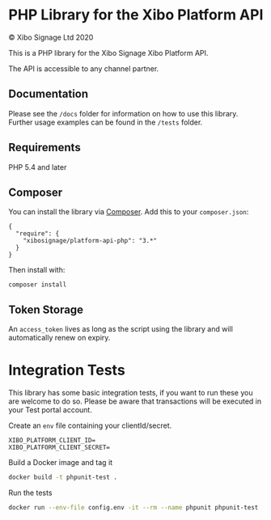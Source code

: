 # PHP Library for the Xibo Platform API

&copy; Xibo Signage Ltd 2020

This is a PHP library for the Xibo Signage Xibo Platform API. 

The API is accessible to any channel partner.



## Documentation

Please see the `/docs` folder for information on how to use this library. Further usage examples can be found in the `/tests` folder.



## Requirements

PHP 5.4 and later



## Composer

You can install the library via [Composer](http://getcomposer.org/). Add this to your `composer.json`:
```
{
  "require": {
    "xibosignage/platform-api-php": "3.*"
  }
}
```

Then install with:

```
composer install
```



## Token Storage

An `access_token` lives as long as the script using the library and will automatically renew on expiry.





# Integration Tests

This library has some basic integration tests, if you want to run these you are welcome to do so. Please be aware that transactions will be executed in your Test portal account.



Create an `env` file containing your clientId/secret.

```env
XIBO_PLATFORM_CLIENT_ID=
XIBO_PLATFORM_CLIENT_SECRET=
```



Build a Docker image and tag it

```bash
docker build -t phpunit-test .
```



Run the tests

```bash
docker run --env-file config.env -it --rm --name phpunit phpunit-test
```

